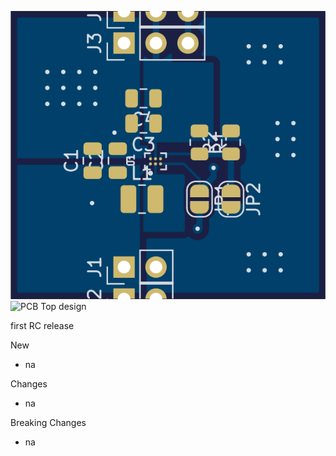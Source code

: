 ![PCB Top design](Fabrication/PCB/blue/design-top.png)
![PCB Top design](Fabrication/PCB/blue/design-buttom.png)

first RC release

New
* na

Changes
* na

Breaking Changes
* na

